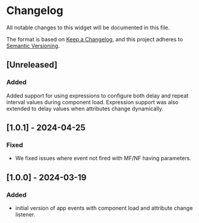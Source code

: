 # Changelog

All notable changes to this widget will be documented in this file.

The format is based on [Keep a Changelog](https://keepachangelog.com/en/1.0.0/), and this project adheres to [Semantic Versioning](https://semver.org/spec/v2.0.0.html).

## [Unreleased]

### Added

Added support for using expressions to configure both delay and repeat interval values during component load. Expression support was also extended to delay values when attributes change dynamically.

## [1.0.1] - 2024-04-25

### Fixed

- We fixed issues where event not fired with MF/NF having parameters.

## [1.0.0] - 2024-03-19

### Added

- initial version of app events with component load and attribute change listener.

